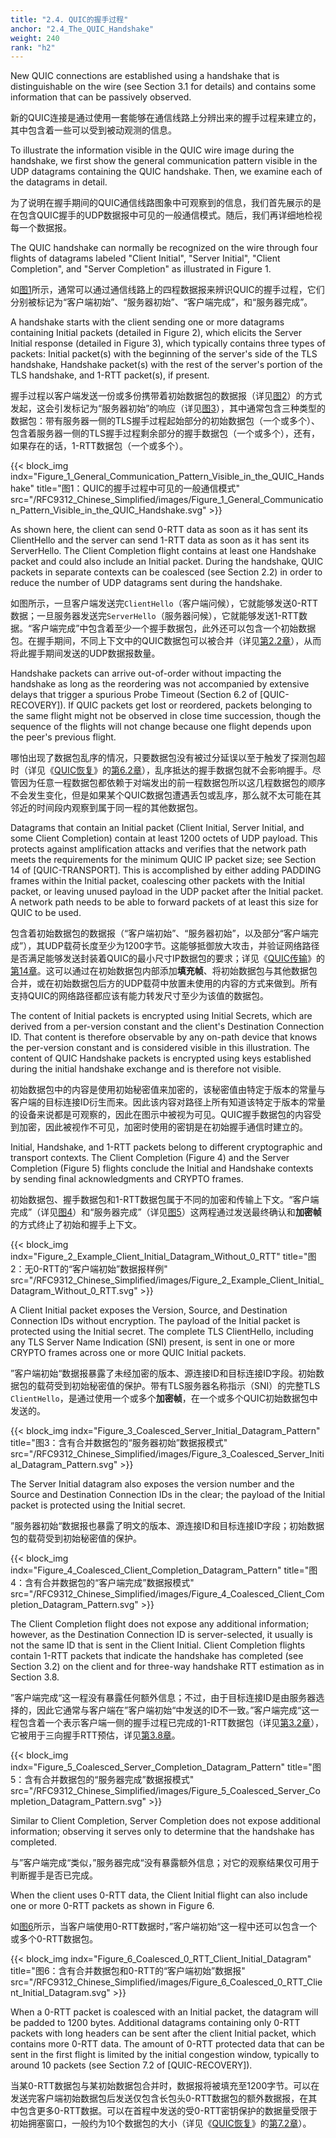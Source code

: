 ```yaml
---
title: "2.4. QUIC的握手过程"
anchor: "2.4_The_QUIC_Handshake"
weight: 240
rank: "h2"
---
```


New QUIC connections are established using a handshake that is distinguishable on the wire (see Section 3.1 for details) and contains some information that can be passively observed.

新的QUIC连接是通过使用一套能够在通信线路上分辨出来的握手过程来建立的，其中包含着一些可以受到被动观测的信息。

To illustrate the information visible in the QUIC wire image during the handshake, we first show the general communication pattern visible in the UDP datagrams containing the QUIC handshake. Then, we examine each of the datagrams in detail.

为了说明在握手期间的QUIC通信线路图象中可观察到的信息，我们首先展示的是在包含QUIC握手的UDP数据报中可见的一般通信模式。随后，我们再详细地检视每一个数据报。

The QUIC handshake can normally be recognized on the wire through four flights of datagrams labeled "Client Initial", "Server Initial", "Client Completion", and "Server Completion" as illustrated in Figure 1.

如[图1](#Figure_1_General_Communication_Pattern_Visible_in_the_QUIC_Handshake)所示，通常可以通过通信线路上的四程数据报来辨识QUIC的握手过程，它们分别被标记为“客户端初始”、“服务器初始”、“客户端完成”，和“服务器完成”。

A handshake starts with the client sending one or more datagrams containing Initial packets (detailed in Figure 2), which elicits the Server Initial response (detailed in Figure 3), which typically contains three types of packets: Initial packet(s) with the beginning of the server's side of the TLS handshake, Handshake packet(s) with the rest of the server's portion of the TLS handshake, and 1-RTT packet(s), if present.

握手过程以客户端发送一份或多份携带着初始数据包的数据报（详见[图2](#Figure_2_Example_Client_Initial_Datagram_Without_0_RTT)）的方式发起，这会引发标记为“服务器初始”的响应（详见[图3](#Figure_3_Coalesced_Server_Initial_Datagram_Pattern)），其中通常包含三种类型的数据包：带有服务器一侧的TLS握手过程起始部分的初始数据包（一个或多个）、包含着服务器一侧的TLS握手过程剩余部分的握手数据包（一个或多个），还有，如果存在的话，1-RTT数据包（一个或多个）。

{{< block_img
indx="Figure_1_General_Communication_Pattern_Visible_in_the_QUIC_Handshake"
title="图1：QUIC的握手过程中可见的一般通信模式"
src="/RFC9312_Chinese_Simplified/images/Figure_1_General_Communication_Pattern_Visible_in_the_QUIC_Handshake.svg" >}}

As shown here, the client can send 0-RTT data as soon as it has sent its ClientHello and the server can send 1-RTT data as soon as it has sent its ServerHello. The Client Completion flight contains at least one Handshake packet and could also include an Initial packet. During the handshake, QUIC packets in separate contexts can be coalesced (see Section 2.2) in order to reduce the number of UDP datagrams sent during the handshake.

如图所示，一旦客户端发送完`ClientHello`（客户端问候），它就能够发送0-RTT数据；一旦服务器发送完`ServerHello`（服务器问候），它就能够发送1-RTT数据。“客户端完成”中包含着至少一个握手数据包，此外还可以包含一个初始数据包。在握手期间，不同上下文中的QUIC数据包可以被合并（详见[第2.2章](#2.2_Coalesced_Packets)），从而将此握手期间发送的UDP数据报数量。

Handshake packets can arrive out-of-order without impacting the handshake as long as the reordering was not accompanied by extensive delays that trigger a spurious Probe Timeout (Section 6.2 of [QUIC-RECOVERY]). If QUIC packets get lost or reordered, packets belonging to the same flight might not be observed in close time succession, though the sequence of the flights will not change because one flight depends upon the peer's previous flight.

哪怕出现了数据包乱序的情况，只要数据包没有被过分延误以至于触发了探测包超时（详见《[QUIC恢复](../RFC9002_Chinese_Simplified)》的[第6.2章](../RFC9002_Chinese_Simplified/#6.2_Probe_Timeout)），乱序抵达的握手数据包就不会影响握手。尽管因为任意一程数据包都依赖于对端发出的前一程数据包所以这几程数据包的顺序不会发生变化，但是如果某个QUIC数据包遭遇丢包或乱序，那么就不太可能在其邻近的时间段内观察到属于同一程的其他数据包。

Datagrams that contain an Initial packet (Client Initial, Server Initial, and some Client Completion) contain at least 1200 octets of UDP payload. This protects against amplification attacks and verifies that the network path meets the requirements for the minimum QUIC IP packet size; see Section 14 of [QUIC-TRANSPORT]. This is accomplished by either adding PADDING frames within the Initial packet, coalescing other packets with the Initial packet, or leaving unused payload in the UDP packet after the Initial packet. A network path needs to be able to forward packets of at least this size for QUIC to be used.

包含着初始数据包的数据报（“客户端初始”、“服务器初始”，以及部分“客户端完成”），其UDP载荷长度至少为1200字节。这能够抵御放大攻击，并验证网络路径是否满足能够发送封装着QUIC的最小尺寸IP数据包的要求；详见《[QUIC传输](../RFC9000_Chinese_Simplified)》的[第14章](../RFC9000_Chinese_Simplified/#14_Datagram_Size)。这可以通过在初始数据包内部添加**填充帧**、将初始数据包与其他数据包合并，或在初始数据包后方的UDP载荷中放置未使用的内容的方式来做到。所有支持QUIC的网络路径都应该有能力转发尺寸至少为该值的数据包。

The content of Initial packets is encrypted using Initial Secrets, which are derived from a per-version constant and the client's Destination Connection ID. That content is therefore observable by any on-path device that knows the per-version constant and is considered visible in this illustration. The content of QUIC Handshake packets is encrypted using keys established during the initial handshake exchange and is therefore not visible.

初始数据包中的内容是使用初始秘密值来加密的，该秘密值由特定于版本的常量与客户端的目标连接ID衍生而来。因此该内容对路径上所有知道该特定于版本的常量的设备来说都是可观察的，因此在图示中被视为可见。QUIC握手数据包的内容受到加密，因此被视作不可见，加密时使用的密钥是在初始握手通信时建立的。

Initial, Handshake, and 1-RTT packets belong to different cryptographic and transport contexts. The Client Completion (Figure 4) and the Server Completion (Figure 5) flights conclude the Initial and Handshake contexts by sending final acknowledgments and CRYPTO frames.

初始数据包、握手数据包和1-RTT数据包属于不同的加密和传输上下文。“客户端完成”（详见[图4](#Figure_4_Coalesced_Client_Completion_Datagram_Pattern)）和“服务器完成”（详见[图5](#Figure_5_Coalesced_Server_Completion_Datagram_Pattern)）这两程通过发送最终确认和**加密帧**的方式终止了初始和握手上下文。

{{< block_img
indx="Figure_2_Example_Client_Initial_Datagram_Without_0_RTT"
title="图2：无0-RTT的“客户端初始”数据报样例"
src="/RFC9312_Chinese_Simplified/images/Figure_2_Example_Client_Initial_Datagram_Without_0_RTT.svg" >}}

A Client Initial packet exposes the Version, Source, and Destination Connection IDs without encryption. The payload of the Initial packet is protected using the Initial secret. The complete TLS ClientHello, including any TLS Server Name Indication (SNI) present, is sent in one or more CRYPTO frames across one or more QUIC Initial packets.

”客户端初始“数据报暴露了未经加密的版本、源连接ID和目标连接ID字段。初始数据包的载荷受到初始秘密值的保护。带有TLS服务器名称指示（SNI）的完整TLS `ClientHello`，是通过使用一个或多个**加密帧**，在一个或多个QUIC初始数据包中发送的。

{{< block_img
indx="Figure_3_Coalesced_Server_Initial_Datagram_Pattern"
title="图3：含有合并数据包的“服务器初始”数据报模式"
src="/RFC9312_Chinese_Simplified/images/Figure_3_Coalesced_Server_Initial_Datagram_Pattern.svg" >}}

The Server Initial datagram also exposes the version number and the Source and Destination Connection IDs in the clear; the payload of the Initial packet is protected using the Initial secret.

”服务器初始“数据报也暴露了明文的版本、源连接ID和目标连接ID字段；初始数据包的载荷受到初始秘密值的保护。

{{< block_img
indx="Figure_4_Coalesced_Client_Completion_Datagram_Pattern"
title="图4：含有合并数据包的“客户端完成”数据报模式"
src="/RFC9312_Chinese_Simplified/images/Figure_4_Coalesced_Client_Completion_Datagram_Pattern.svg" >}}

The Client Completion flight does not expose any additional information; however, as the Destination Connection ID is server-selected, it usually is not the same ID that is sent in the Client Initial. Client Completion flights contain 1-RTT packets that indicate the handshake has completed (see Section 3.2) on the client and for three-way handshake RTT estimation as in Section 3.8.

”客户端完成“这一程没有暴露任何额外信息；不过，由于目标连接ID是由服务器选择的，因此它通常与客户端在”客户端初始“中发送的ID不一致。”客户端完成“这一程包含着一个表示客户端一侧的握手过程已完成的1-RTT数据包（详见[第3.2章](#3.2_Connection_Confirmation)），它被用于三向握手RTT预估，详见[第3.8章](#3.8_Round_Trip_Time_RTT_Measurement)。

{{< block_img
indx="Figure_5_Coalesced_Server_Completion_Datagram_Pattern"
title="图5：含有合并数据包的“服务器完成”数据报模式"
src="/RFC9312_Chinese_Simplified/images/Figure_5_Coalesced_Server_Completion_Datagram_Pattern.svg" >}}

Similar to Client Completion, Server Completion does not expose additional information; observing it serves only to determine that the handshake has completed.

与”客户端完成“类似，”服务器完成“没有暴露额外信息；对它的观察结果仅可用于判断握手是否已完成。

When the client uses 0-RTT data, the Client Initial flight can also include one or more 0-RTT packets as shown in Figure 6.

如[图6](#Figure_6_Coalesced_0_RTT_Client_Initial_Datagram)所示，当客户端使用0-RTT数据时，”客户端初始“这一程中还可以包含一个或多个0-RTT数据包。

{{< block_img
indx="Figure_6_Coalesced_0_RTT_Client_Initial_Datagram"
title="图6：含有合并数据包和0-RTT的“客户端初始”数据报"
src="/RFC9312_Chinese_Simplified/images/Figure_6_Coalesced_0_RTT_Client_Initial_Datagram.svg" >}}

When a 0-RTT packet is coalesced with an Initial packet, the datagram will be padded to 1200 bytes. Additional datagrams containing only 0-RTT packets with long headers can be sent after the client Initial packet, which contains more 0-RTT data. The amount of 0-RTT protected data that can be sent in the first flight is limited by the initial congestion window, typically to around 10 packets (see Section 7.2 of [QUIC-RECOVERY]).

当某0-RTT数据包与某初始数据包合并时，数据报将被填充至1200字节。可以在发送完客户端初始数据包后发送仅包含长包头0-RTT数据包的额外数据报，在其中包含更多0-RTT数据。可以在首程中发送的受0-RTT密钥保护的数据量受限于初始拥塞窗口，一般约为10个数据包的大小（详见《[QUIC恢复](../RFC9002_Chinese_Simplified)》的[第7.2章](../RFC9002_Chinese_Simplified/#7.2_Initial_and_Minimum_Congestion_Window)）。
